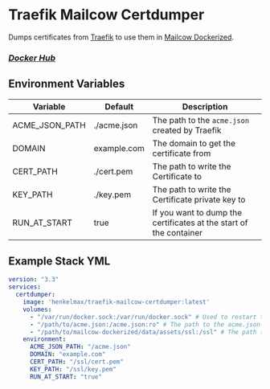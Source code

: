 # Traefik Mailcow Certdumper


Dumps certificates from [Traefik](https://containo.us/traefik/) to use them in [Mailcow Dockerized](https://github.com/mailcow/mailcow-dockerized).

### *[Docker Hub](https://hub.docker.com/r/henkelmax/traefik-mailcow-certdumper)*

## Environment Variables

| Variable       | Default     | Description                                                        |
| -------------- | ----------- | ------------------------------------------------------------------ |
| ACME_JSON_PATH | ./acme.json | The path to the `acme.json` created by Traefik                     |
| DOMAIN         | example.com | The domain to get the certificate from                             |
| CERT_PATH      | ./cert.pem  | The path to write the Certificate to                               |
| KEY_PATH       | ./key.pem   | The path to write the Certificate private key to                  |
| RUN_AT_START   | true        | If you want to dump the certificates at the start of the container |

## Example Stack YML

``` yml
version: "3.3"
services:
  certdumper:
    image: 'henkelmax/traefik-mailcow-certdumper:latest'
    volumes:
      - "/var/run/docker.sock:/var/run/docker.sock" # Used to restart the mailcow services after dumping
      - "/path/to/acme.json:/acme.json:ro" # The path to the acme.json
      - "/path/to/mailcow-dockerized/data/assets/ssl:/ssl" # The path to the Mailcow ssl directory
    environment:
      ACME_JSON_PATH: "/acme.json"
      DOMAIN: "example.com"
      CERT_PATH: "/ssl/cert.pem"
      KEY_PATH: "/ssl/key.pem"
      RUN_AT_START: "true"
```
